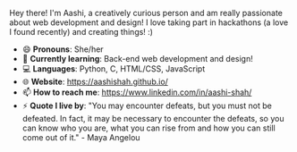 
Hey there! I'm Aashi, a creatively curious person and am really passionate about web development and design! I love taking part in hackathons (a love I found recently) and creating things! :)

- 😄 **Pronouns**: She/her
- 🌱 **Currently learning**: Back-end web development and design!
- 💻 **Languages**: Python, C, HTML/CSS, JavaScript
- 🌐 **Website**: https://aashishah.github.io/
- 📫 **How to reach me**: https://www.linkedin.com/in/aashi-shah/
- ⚡ **Quote I live by**: "You may encounter defeats, but you must not be defeated. In fact, it may be necessary to encounter the defeats, so you can know who you are, what you can rise from and how you can still come out of it." - Maya Angelou

